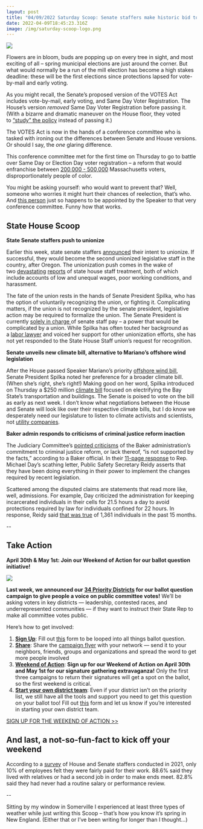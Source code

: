 ```yaml
---
layout: post
title: "04/09/2022 Saturday Scoop: Senate staffers make historic bid to unionize"
date: 2022-04-09T18:45:23.316Z
image: /img/saturday-scoop-logo.png
---
```

![](https://nvlupin.blob.core.windows.net/images/van/EA/EA007/1/90151/images/Saturday%20Scoop.png)

Flowers are in bloom, buds are popping up on every tree in sight, and most exciting of all – spring municipal elections are just around the corner. But what would normally be a run of the mill election has become a high stakes deadline: these will be the first elections since protections lapsed for vote-by-mail and early voting. 

As you might recall, the Senate’s proposed version of the VOTES Act includes vote-by-mail, early voting, and Same Day Voter Registration. The House’s version *removed* Same Day Voter Registration before passing it. (With a bizarre and dramatic maneuver on the House floor, they voted to [“study” the policy](https://click.everyaction.com/k/43962898/339483333/1480098653?utm_medium=&emci=a463c9ee-3181-ec11-94f6-c896650d4442&emdi=ea000000-0000-0000-0000-000000000001&ceid=%7B%7BContactsEmailID%7D%7D&&nvep=ew0KICAiVGVuYW50VXJpIjogIm5ncHZhbjovL3Zhbi9FQS9FQTAwNy8xLzkwMTUxIiwNCiAgIkRpc3RyaWJ1dGlvblVuaXF1ZUlkIjogIjlkZGY1ZTEzLTQ4YjgtZWMxMS05OTdlLTI4MTg3OGI4M2Q4YSIsDQogICJFbWFpbEFkZHJlc3MiOiAibm1hMjNAYnUuZWR1Ig0KfQ%3D%3D&hmac=CsiQYk_Qpd8tnEhPNH5dF9mvULEyk11GONzt3reexZQ=) instead of passing it.)

The VOTES Act is now in the hands of a conference committee who is tasked with ironing out the differences between Senate and House versions. Or should I say, the *one* glaring difference.

This conference committee met for the first time on Thursday to go to battle over Same Day or Election Day voter registration – a reform that would enfranchise between [200,000 - 500,000](https://click.everyaction.com/k/43962900/339483335/-1926924494?utm_medium=&nvep=ew0KICAiVGVuYW50VXJpIjogIm5ncHZhbjovL3Zhbi9FQS9FQTAwNy8xLzkwMTUxIiwNCiAgIkRpc3RyaWJ1dGlvblVuaXF1ZUlkIjogIjlkZGY1ZTEzLTQ4YjgtZWMxMS05OTdlLTI4MTg3OGI4M2Q4YSIsDQogICJFbWFpbEFkZHJlc3MiOiAibm1hMjNAYnUuZWR1Ig0KfQ%3D%3D&hmac=CsiQYk_Qpd8tnEhPNH5dF9mvULEyk11GONzt3reexZQ=&emci=00f7d349-43b8-ec11-997e-281878b83d8a&emdi=9ddf5e13-48b8-ec11-997e-281878b83d8a&ceid=21506428) Massachusetts voters, disproportionately people of color.

You might be asking yourself: who would want to prevent that? Well, someone who worries it might hurt their chances of reelection, that’s who. And [this person](https://click.everyaction.com/k/43962902/339483337/990623202?utm_medium=&nvep=ew0KICAiVGVuYW50VXJpIjogIm5ncHZhbjovL3Zhbi9FQS9FQTAwNy8xLzkwMTUxIiwNCiAgIkRpc3RyaWJ1dGlvblVuaXF1ZUlkIjogIjlkZGY1ZTEzLTQ4YjgtZWMxMS05OTdlLTI4MTg3OGI4M2Q4YSIsDQogICJFbWFpbEFkZHJlc3MiOiAibm1hMjNAYnUuZWR1Ig0KfQ%3D%3D&hmac=CsiQYk_Qpd8tnEhPNH5dF9mvULEyk11GONzt3reexZQ=&emci=00f7d349-43b8-ec11-997e-281878b83d8a&emdi=9ddf5e13-48b8-ec11-997e-281878b83d8a&ceid=21506428) just so happens to be appointed by the Speaker to that very conference committee. Funny how that works.

## **State House Scoop**

**State Senate staffers push to unionize**

Earlier this week, state senate staffers [announced](https://click.everyaction.com/k/43962904/339483339/2000391815?utm_medium=&nvep=ew0KICAiVGVuYW50VXJpIjogIm5ncHZhbjovL3Zhbi9FQS9FQTAwNy8xLzkwMTUxIiwNCiAgIkRpc3RyaWJ1dGlvblVuaXF1ZUlkIjogIjlkZGY1ZTEzLTQ4YjgtZWMxMS05OTdlLTI4MTg3OGI4M2Q4YSIsDQogICJFbWFpbEFkZHJlc3MiOiAibm1hMjNAYnUuZWR1Ig0KfQ%3D%3D&hmac=CsiQYk_Qpd8tnEhPNH5dF9mvULEyk11GONzt3reexZQ=&emci=00f7d349-43b8-ec11-997e-281878b83d8a&emdi=9ddf5e13-48b8-ec11-997e-281878b83d8a&ceid=21506428) their intent to unionize. If successful, they would become the second unionized legislative staff in the country, after Oregon. The unionization push comes in the wake of two [devastating](https://click.everyaction.com/k/43962905/339483342/-1128812328?et_rid=1767637600&s_campaign=todaysheadlines:newsletter&utm_medium=&nvep=ew0KICAiVGVuYW50VXJpIjogIm5ncHZhbjovL3Zhbi9FQS9FQTAwNy8xLzkwMTUxIiwNCiAgIkRpc3RyaWJ1dGlvblVuaXF1ZUlkIjogIjlkZGY1ZTEzLTQ4YjgtZWMxMS05OTdlLTI4MTg3OGI4M2Q4YSIsDQogICJFbWFpbEFkZHJlc3MiOiAibm1hMjNAYnUuZWR1Ig0KfQ%3D%3D&hmac=CsiQYk_Qpd8tnEhPNH5dF9mvULEyk11GONzt3reexZQ=&emci=00f7d349-43b8-ec11-997e-281878b83d8a&emdi=9ddf5e13-48b8-ec11-997e-281878b83d8a&ceid=21506428) [reports](https://click.everyaction.com/k/43962906/339483343/-1524540524?utm_medium=&nvep=ew0KICAiVGVuYW50VXJpIjogIm5ncHZhbjovL3Zhbi9FQS9FQTAwNy8xLzkwMTUxIiwNCiAgIkRpc3RyaWJ1dGlvblVuaXF1ZUlkIjogIjlkZGY1ZTEzLTQ4YjgtZWMxMS05OTdlLTI4MTg3OGI4M2Q4YSIsDQogICJFbWFpbEFkZHJlc3MiOiAibm1hMjNAYnUuZWR1Ig0KfQ%3D%3D&hmac=CsiQYk_Qpd8tnEhPNH5dF9mvULEyk11GONzt3reexZQ=&emci=00f7d349-43b8-ec11-997e-281878b83d8a&emdi=9ddf5e13-48b8-ec11-997e-281878b83d8a&ceid=21506428) of state house staff treatment, both of which include accounts of low and unequal wages, poor working conditions, and harassment. 

The fate of the union rests in the hands of Senate President Spilka, who has the option of voluntarily recognizing the union, or fighting it. Complicating matters, if the union is not recognized by the senate president, legislative action may be required to formalize the union. The Senate President is currently [solely in charge ](https://click.everyaction.com/k/43962907/339483344/319104297?utm_medium=&nvep=ew0KICAiVGVuYW50VXJpIjogIm5ncHZhbjovL3Zhbi9FQS9FQTAwNy8xLzkwMTUxIiwNCiAgIkRpc3RyaWJ1dGlvblVuaXF1ZUlkIjogIjlkZGY1ZTEzLTQ4YjgtZWMxMS05OTdlLTI4MTg3OGI4M2Q4YSIsDQogICJFbWFpbEFkZHJlc3MiOiAibm1hMjNAYnUuZWR1Ig0KfQ%3D%3D&hmac=CsiQYk_Qpd8tnEhPNH5dF9mvULEyk11GONzt3reexZQ=&emci=00f7d349-43b8-ec11-997e-281878b83d8a&emdi=9ddf5e13-48b8-ec11-997e-281878b83d8a&ceid=21506428)of senate staff pay – a power that would be complicated by a union. While Spilka has often touted her background as a [labor lawyer](https://click.everyaction.com/k/43962908/339483345/-257634761?utm_medium=&nvep=ew0KICAiVGVuYW50VXJpIjogIm5ncHZhbjovL3Zhbi9FQS9FQTAwNy8xLzkwMTUxIiwNCiAgIkRpc3RyaWJ1dGlvblVuaXF1ZUlkIjogIjlkZGY1ZTEzLTQ4YjgtZWMxMS05OTdlLTI4MTg3OGI4M2Q4YSIsDQogICJFbWFpbEFkZHJlc3MiOiAibm1hMjNAYnUuZWR1Ig0KfQ%3D%3D&hmac=CsiQYk_Qpd8tnEhPNH5dF9mvULEyk11GONzt3reexZQ=&emci=00f7d349-43b8-ec11-997e-281878b83d8a&emdi=9ddf5e13-48b8-ec11-997e-281878b83d8a&ceid=21506428) and voiced her support for other unionization efforts, she has not yet responded to the State House Staff union’s request for recognition. 

**Senate unveils new climate bill, alternative to Mariano’s offshore wind legislation**

After the House passed Speaker Mariano’s priority [offshore wind bill](https://click.everyaction.com/k/43962909/339483346/452637915?utm_medium=&nvep=ew0KICAiVGVuYW50VXJpIjogIm5ncHZhbjovL3Zhbi9FQS9FQTAwNy8xLzkwMTUxIiwNCiAgIkRpc3RyaWJ1dGlvblVuaXF1ZUlkIjogIjlkZGY1ZTEzLTQ4YjgtZWMxMS05OTdlLTI4MTg3OGI4M2Q4YSIsDQogICJFbWFpbEFkZHJlc3MiOiAibm1hMjNAYnUuZWR1Ig0KfQ%3D%3D&hmac=CsiQYk_Qpd8tnEhPNH5dF9mvULEyk11GONzt3reexZQ=&emci=00f7d349-43b8-ec11-997e-281878b83d8a&emdi=9ddf5e13-48b8-ec11-997e-281878b83d8a&ceid=21506428), Senate President Spilka noted her preference for a broader climate bill. (When she’s right, she’s right!) Making good on her word, Spilka introduced on Thursday a $250 million [climate bill](https://click.everyaction.com/k/43962910/339483347/20622082?utm_medium=&nvep=ew0KICAiVGVuYW50VXJpIjogIm5ncHZhbjovL3Zhbi9FQS9FQTAwNy8xLzkwMTUxIiwNCiAgIkRpc3RyaWJ1dGlvblVuaXF1ZUlkIjogIjlkZGY1ZTEzLTQ4YjgtZWMxMS05OTdlLTI4MTg3OGI4M2Q4YSIsDQogICJFbWFpbEFkZHJlc3MiOiAibm1hMjNAYnUuZWR1Ig0KfQ%3D%3D&hmac=CsiQYk_Qpd8tnEhPNH5dF9mvULEyk11GONzt3reexZQ=&emci=00f7d349-43b8-ec11-997e-281878b83d8a&emdi=9ddf5e13-48b8-ec11-997e-281878b83d8a&ceid=21506428) focused on electrifying the Bay State’s transportation and buildings. The Senate is poised to vote on the bill as early as next week. I don’t know what negotiations between the House and Senate will look like over their respective climate bills, but I do know we desperately need our legislature to listen to climate activists and scientists, not [utility companies](https://click.everyaction.com/k/43962911/339483348/-675068000?utm_medium=&nvep=ew0KICAiVGVuYW50VXJpIjogIm5ncHZhbjovL3Zhbi9FQS9FQTAwNy8xLzkwMTUxIiwNCiAgIkRpc3RyaWJ1dGlvblVuaXF1ZUlkIjogIjlkZGY1ZTEzLTQ4YjgtZWMxMS05OTdlLTI4MTg3OGI4M2Q4YSIsDQogICJFbWFpbEFkZHJlc3MiOiAibm1hMjNAYnUuZWR1Ig0KfQ%3D%3D&hmac=CsiQYk_Qpd8tnEhPNH5dF9mvULEyk11GONzt3reexZQ=&emci=00f7d349-43b8-ec11-997e-281878b83d8a&emdi=9ddf5e13-48b8-ec11-997e-281878b83d8a&ceid=21506428). 

**Baker admin responds to criticisms of criminal justice reform inaction**

The Judiciary Committee’s [pointed criticisms](https://click.everyaction.com/k/43962912/339483349/441560237?utm_medium=&emci=30c7d293-aaa7-ec11-a22a-281878b85110&emdi=ea000000-0000-0000-0000-000000000001&ceid=%7B%7BContactsEmailID%7D%7D&&nvep=ew0KICAiVGVuYW50VXJpIjogIm5ncHZhbjovL3Zhbi9FQS9FQTAwNy8xLzkwMTUxIiwNCiAgIkRpc3RyaWJ1dGlvblVuaXF1ZUlkIjogIjlkZGY1ZTEzLTQ4YjgtZWMxMS05OTdlLTI4MTg3OGI4M2Q4YSIsDQogICJFbWFpbEFkZHJlc3MiOiAibm1hMjNAYnUuZWR1Ig0KfQ%3D%3D&hmac=CsiQYk_Qpd8tnEhPNH5dF9mvULEyk11GONzt3reexZQ=) of the Baker administration’s commitment to criminal justice reform, or lack thereof, “is not supported by the facts,” according to a Baker official. In their [11-page response](https://click.everyaction.com/k/43962913/339483350/1431142843?utm_medium=&nvep=ew0KICAiVGVuYW50VXJpIjogIm5ncHZhbjovL3Zhbi9FQS9FQTAwNy8xLzkwMTUxIiwNCiAgIkRpc3RyaWJ1dGlvblVuaXF1ZUlkIjogIjlkZGY1ZTEzLTQ4YjgtZWMxMS05OTdlLTI4MTg3OGI4M2Q4YSIsDQogICJFbWFpbEFkZHJlc3MiOiAibm1hMjNAYnUuZWR1Ig0KfQ%3D%3D&hmac=CsiQYk_Qpd8tnEhPNH5dF9mvULEyk11GONzt3reexZQ=&emci=00f7d349-43b8-ec11-997e-281878b83d8a&emdi=9ddf5e13-48b8-ec11-997e-281878b83d8a&ceid=21506428) to Rep. Michael Day’s scathing letter, Public Safety Secretary Reidy asserts that they have been doing everything in their power to implement the changes required by recent legislation. 

Scattered among the disputed claims are statements that read more like, well, admissions. For example, Day criticized the administration for keeping incarcerated individuals in their cells for 21.5 hours a day to avoid protections required by law for individuals confined for 22 hours. In response, Reidy said [that was true](https://click.everyaction.com/k/43962914/339483351/1431142843?utm_medium=&nvep=ew0KICAiVGVuYW50VXJpIjogIm5ncHZhbjovL3Zhbi9FQS9FQTAwNy8xLzkwMTUxIiwNCiAgIkRpc3RyaWJ1dGlvblVuaXF1ZUlkIjogIjlkZGY1ZTEzLTQ4YjgtZWMxMS05OTdlLTI4MTg3OGI4M2Q4YSIsDQogICJFbWFpbEFkZHJlc3MiOiAibm1hMjNAYnUuZWR1Ig0KfQ%3D%3D&hmac=CsiQYk_Qpd8tnEhPNH5dF9mvULEyk11GONzt3reexZQ=&emci=00f7d349-43b8-ec11-997e-281878b83d8a&emdi=9ddf5e13-48b8-ec11-997e-281878b83d8a&ceid=21506428) of 1,361 individuals in the past 15 months.

\--

## **Take Action**

**April 30th & May 1st: Join our Weekend of Action for our ballot question initiative!** 

![](/img/logo_the-people-s-house-campaign.png)

**Last week, we announced our [34 Priority Districts](https://drive.google.com/file/d/1gslNf1SMK31htN0FfL2ronU2xQVUY5PP/view?usp=sharing&utm_medium=&emci=2ce3df64-25b1-ec11-997e-281878b83d8a&emdi=ea000000-0000-0000-0000-000000000001&ceid=&) for our ballot question campaign to give people a voice on public committee votes!** We’ll be asking voters in key districts — leadership, contested races, and underrepresented communities — if they want to instruct their State Rep to make all committee votes public. 

Here’s how to get involved:

1. **[Sign Up](https://docs.google.com/forms/d/e/1FAIpQLSdwajpL3WZeMHagH3UDAy7ycIK7B0XXIUd2chtyLsaWczTOOQ/viewform?usp=sf_link&utm_medium=&emci=2ce3df64-25b1-ec11-997e-281878b83d8a&emdi=ea000000-0000-0000-0000-000000000001&ceid=&)**: Fill out [this](https://docs.google.com/forms/d/e/1FAIpQLSdwajpL3WZeMHagH3UDAy7ycIK7B0XXIUd2chtyLsaWczTOOQ/viewform?usp=sf_link&utm_medium=&emci=2ce3df64-25b1-ec11-997e-281878b83d8a&emdi=ea000000-0000-0000-0000-000000000001&ceid=&) form to be looped into all things ballot question.
2. **[Share](https://drive.google.com/file/d/1gslNf1SMK31htN0FfL2ronU2xQVUY5PP/view?usp=sharing&utm_medium=&emci=2ce3df64-25b1-ec11-997e-281878b83d8a&emdi=ea000000-0000-0000-0000-000000000001&ceid=&)**: Share the [campaign flyer](https://drive.google.com/file/d/1gslNf1SMK31htN0FfL2ronU2xQVUY5PP/view?usp=sharing&utm_medium=&emci=2ce3df64-25b1-ec11-997e-281878b83d8a&emdi=ea000000-0000-0000-0000-000000000001&ceid=&) with your network — send it to your neighbors, friends, groups and organizations and spread the word to get more people involved
3. **[Weekend of Action](https://docs.google.com/forms/d/e/1FAIpQLSfgsGZt-HJ6yvM6QNBZYlXPPaArL2PO0fTqCEhi3up5q9QCXA/viewform?usp=sf_link&utm_medium=&emci=2ce3df64-25b1-ec11-997e-281878b83d8a&emdi=ea000000-0000-0000-0000-000000000001&ceid=&)**: **Sign up for our Weekend of Action on April 30th and May 1st for our signature gathering extravaganza!** Only the first three campaigns to return their signatures will get a spot on the ballot, so the first weekend is critical.
4. **[Start your own district team](https://docs.google.com/forms/d/e/1FAIpQLSdwajpL3WZeMHagH3UDAy7ycIK7B0XXIUd2chtyLsaWczTOOQ/viewform?usp=sf_link&utm_medium=&emci=2ce3df64-25b1-ec11-997e-281878b83d8a&emdi=ea000000-0000-0000-0000-000000000001&ceid=&)**: Even if your district isn’t on the priority list, we still have all the tools and support you need to get this question on your ballot too! Fill out [this](https://docs.google.com/forms/d/e/1FAIpQLSdwajpL3WZeMHagH3UDAy7ycIK7B0XXIUd2chtyLsaWczTOOQ/viewform?usp=sf_link&utm_medium=&emci=2ce3df64-25b1-ec11-997e-281878b83d8a&emdi=ea000000-0000-0000-0000-000000000001&ceid=&) form and let us know if you’re interested in starting your own district team.

[SIGN UP FOR THE WEEKEND OF ACTION >>](https://docs.google.com/forms/d/e/1FAIpQLSfgsGZt-HJ6yvM6QNBZYlXPPaArL2PO0fTqCEhi3up5q9QCXA/viewform?emci=2ce3df64-25b1-ec11-997e-281878b83d8a&emdi=ea000000-0000-0000-0000-000000000001&ceid=)

## **And last, a not-so-fun-fact to kick off your weekend**

According to a [survey](https://click.everyaction.com/k/43962940/339483379/-1524540524?utm_medium=&nvep=ew0KICAiVGVuYW50VXJpIjogIm5ncHZhbjovL3Zhbi9FQS9FQTAwNy8xLzkwMTUxIiwNCiAgIkRpc3RyaWJ1dGlvblVuaXF1ZUlkIjogIjlkZGY1ZTEzLTQ4YjgtZWMxMS05OTdlLTI4MTg3OGI4M2Q4YSIsDQogICJFbWFpbEFkZHJlc3MiOiAibm1hMjNAYnUuZWR1Ig0KfQ%3D%3D&hmac=CsiQYk_Qpd8tnEhPNH5dF9mvULEyk11GONzt3reexZQ=&emci=00f7d349-43b8-ec11-997e-281878b83d8a&emdi=9ddf5e13-48b8-ec11-997e-281878b83d8a&ceid=21506428) of House and Senate staffers conducted in 2021, only 10% of employees felt they were fairly paid for their work. 88.6% said they lived with relatives or had a second job in order to make ends meet. 82.8% said they had never had a routine salary or performance review.

\--

Sitting by my window in Somerville I experienced at least three types of weather while just writing this Scoop – that’s how you know it’s spring in New England. (Either that or I’ve been writing for longer than I thought…)